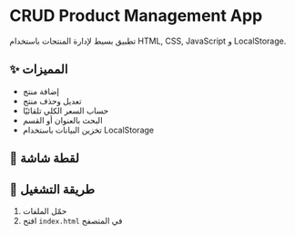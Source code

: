 # CRUD Product Management App

تطبيق بسيط لإدارة المنتجات باستخدام HTML, CSS, JavaScript و LocalStorage.

## ✨ المميزات
- إضافة منتج
- تعديل وحذف منتج
- حساب السعر الكلي تلقائيًا
- البحث بالعنوان أو القسم
- تخزين البيانات باستخدام LocalStorage

## 📸 لقطة شاشة


## 🚀 طريقة التشغيل
1. حمّل الملفات
2. افتح `index.html` في المتصفح

